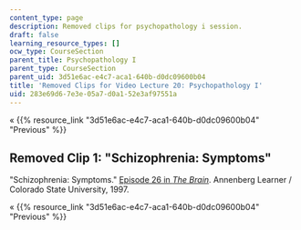 ```yaml
---
content_type: page
description: Removed clips for psychopathology i session.
draft: false
learning_resource_types: []
ocw_type: CourseSection
parent_title: Psychopathology I
parent_type: CourseSection
parent_uid: 3d51e6ac-e4c7-aca1-640b-d0dc09600b04
title: 'Removed Clips for Video Lecture 20: Psychopathology I'
uid: 283e69d6-7e3e-05a7-d0a1-52e3af97551a
---
```

« {{% resource_link "3d51e6ac-e4c7-aca1-640b-d0dc09600b04" "Previous" %}}

## Removed Clip 1: "Schizophrenia: Symptoms"

"Schizophrenia: Symptoms." [Episode 26 in *The Brain*](https://www.learner.org/series/the-brain-teaching-modules/schizophrenia-symptoms/). Annenberg Learner / Colorado State University, 1997.

« {{% resource_link "3d51e6ac-e4c7-aca1-640b-d0dc09600b04" "Previous" %}}